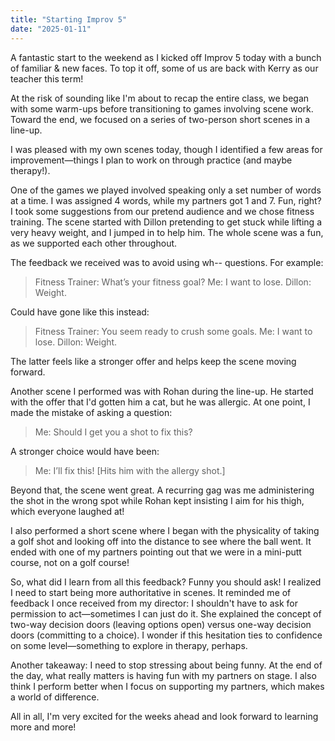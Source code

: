 ```yaml
---
title: "Starting Improv 5"
date: "2025-01-11"
---
```


A fantastic start to the weekend as I kicked off Improv 5 today with a bunch of familiar & new faces. To top it off, some of us are back with Kerry as our teacher this term!

At the risk of sounding like I'm about to recap the entire class, we began with some warm-ups before transitioning to games involving scene work. Toward the end, we focused on a series of two-person short scenes in a line-up.

I was pleased with my own scenes today, though I identified a few areas for improvement—things I plan to work on through practice (and maybe therapy!).

One of the games we played involved speaking only a set number of words at a time. I was assigned 4 words, while my partners got 1 and 7. Fun, right? I took some suggestions from our pretend audience and we chose fitness training. The scene started with Dillon pretending to get stuck while lifting a very heavy weight, and I jumped in to help him. The whole scene was a fun, as we supported each other throughout.

The feedback we received was to avoid using wh-- questions. For example:

> Fitness Trainer: What’s your fitness goal?
> Me: I want to lose.
> Dillon: Weight.

Could have gone like this instead:

> Fitness Trainer: You seem ready to crush some goals.
> Me: I want to lose.
> Dillon: Weight.

The latter feels like a stronger offer and helps keep the scene moving forward.

Another scene I performed was with Rohan during the line-up. He started with the offer that I'd gotten him a cat, but he was allergic. At one point, I made the mistake of asking a question:

> Me: Should I get you a shot to fix this?

A stronger choice would have been:

> Me: I’ll fix this! [Hits him with the allergy shot.]

Beyond that, the scene went great. A recurring gag was me administering the shot in the wrong spot while Rohan kept insisting I aim for his thigh, which everyone laughed at!

I also performed a short scene where I began with the physicality of taking a golf shot and looking off into the distance to see where the ball went. It ended with one of my partners pointing out that we were in a mini-putt course, not on a golf course!

So, what did I learn from all this feedback? Funny you should ask! I realized I need to start being more authoritative in scenes. It reminded me of feedback I once received from my director: I shouldn't have to ask for permission to act—sometimes I can just do it. She explained the concept of two-way decision doors (leaving options open) versus one-way decision doors (committing to a choice). I wonder if this hesitation ties to confidence on some level—something to explore in therapy, perhaps.

Another takeaway: I need to stop stressing about being funny. At the end of the day, what really matters is having fun with my partners on stage. I also think I perform better when I focus on supporting my partners, which makes a world of difference.

All in all, I'm very excited for the weeks ahead and look forward to learning more and more!
